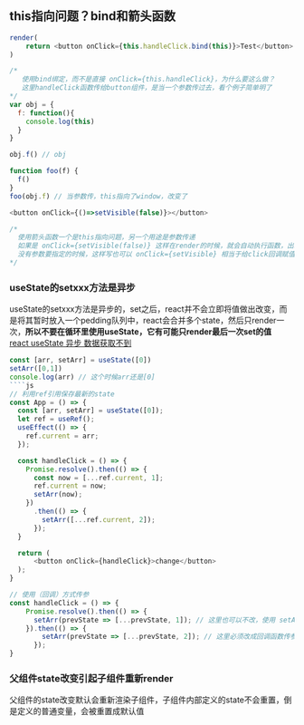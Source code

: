## this指向问题？bind和箭头函数
````js
render(
    return <button onClick={this.handleClick.bind(this)}>Test</button>
)

/*
   使用bind绑定，而不是直接 onClick={this.handleClick}，为什么要这么做？
   这里handleClick函数传给button组件，是当一个参数传过去，看个例子简单明了
*/
var obj = {
  f: function(){
    console.log(this)
  }
}

obj.f() // obj

function foo(f) {
  f()
}
foo(obj.f) // 当参数传，this指向了window，改变了
````
````js
<button onClick={()=>setVisible(false)}></button>

/*
  使用箭头函数一个是this指向问题，另一个用途是参数传递
  如果是 onClick={setVisible(false)} 这样在render的时候，就会自动执行函数，出现Bug
  没有参数要指定的时候，这样写也可以 onClick={setVisible} 相当于给click回调赋值了个函数引用
*/
````
### useState的setxxx方法是异步
useState的setxxx方法是异步的，set之后，react并不会立即将值做出改变，而是将其暂时放入一个pedding队列中，react会合并多个state，然后只render一次，**所以不要在循环里使用useState，它有可能只render最后一次set的值**  
[react useState 异步 数据获取不到](https://juejin.cn/post/7019482437373657101)
````js
const [arr, setArr] = useState([0])
setArr([0,1])
console.log(arr) // 这个时候arr还是[0]
````js
// 利用ref引用保存最新的state
const App = () => {
  const [arr, setArr] = useState([0]);
  let ref = useRef();
  useEffect(() => {
    ref.current = arr;
  });

  const handleClick = () => {
    Promise.resolve().then(() => {
      const now = [...ref.current, 1];
      ref.current = now;
      setArr(now);
    })
      .then(() => {
        setArr([...ref.current, 2]);
      });
  }

  return (
      <button onClick={handleClick}>change</button>
  );
}
````
````js
// 使用（回调）方式传参
const handleClick = () => {
    Promise.resolve().then(() => {
      setArr(prevState => [...prevState, 1]); // 这里也可以不改，使用 setArr([...arr, 1])
    }).then(() => {
        setArr(prevState => [...prevState, 2]); // 这里必须改成回调函数传参方式，否则会读取旧状态，导致异常
      });
}
````
### 父组件state改变引起子组件重新render
父组件的state改变默认会重新渲染子组件，子组件内部定义的state不会重置，倒是定义的普通变量，会被重置成默认值